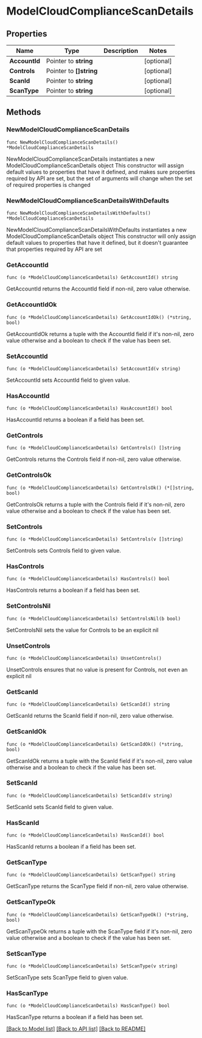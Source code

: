 # ModelCloudComplianceScanDetails

## Properties

Name | Type | Description | Notes
------------ | ------------- | ------------- | -------------
**AccountId** | Pointer to **string** |  | [optional] 
**Controls** | Pointer to **[]string** |  | [optional] 
**ScanId** | Pointer to **string** |  | [optional] 
**ScanType** | Pointer to **string** |  | [optional] 

## Methods

### NewModelCloudComplianceScanDetails

`func NewModelCloudComplianceScanDetails() *ModelCloudComplianceScanDetails`

NewModelCloudComplianceScanDetails instantiates a new ModelCloudComplianceScanDetails object
This constructor will assign default values to properties that have it defined,
and makes sure properties required by API are set, but the set of arguments
will change when the set of required properties is changed

### NewModelCloudComplianceScanDetailsWithDefaults

`func NewModelCloudComplianceScanDetailsWithDefaults() *ModelCloudComplianceScanDetails`

NewModelCloudComplianceScanDetailsWithDefaults instantiates a new ModelCloudComplianceScanDetails object
This constructor will only assign default values to properties that have it defined,
but it doesn't guarantee that properties required by API are set

### GetAccountId

`func (o *ModelCloudComplianceScanDetails) GetAccountId() string`

GetAccountId returns the AccountId field if non-nil, zero value otherwise.

### GetAccountIdOk

`func (o *ModelCloudComplianceScanDetails) GetAccountIdOk() (*string, bool)`

GetAccountIdOk returns a tuple with the AccountId field if it's non-nil, zero value otherwise
and a boolean to check if the value has been set.

### SetAccountId

`func (o *ModelCloudComplianceScanDetails) SetAccountId(v string)`

SetAccountId sets AccountId field to given value.

### HasAccountId

`func (o *ModelCloudComplianceScanDetails) HasAccountId() bool`

HasAccountId returns a boolean if a field has been set.

### GetControls

`func (o *ModelCloudComplianceScanDetails) GetControls() []string`

GetControls returns the Controls field if non-nil, zero value otherwise.

### GetControlsOk

`func (o *ModelCloudComplianceScanDetails) GetControlsOk() (*[]string, bool)`

GetControlsOk returns a tuple with the Controls field if it's non-nil, zero value otherwise
and a boolean to check if the value has been set.

### SetControls

`func (o *ModelCloudComplianceScanDetails) SetControls(v []string)`

SetControls sets Controls field to given value.

### HasControls

`func (o *ModelCloudComplianceScanDetails) HasControls() bool`

HasControls returns a boolean if a field has been set.

### SetControlsNil

`func (o *ModelCloudComplianceScanDetails) SetControlsNil(b bool)`

 SetControlsNil sets the value for Controls to be an explicit nil

### UnsetControls
`func (o *ModelCloudComplianceScanDetails) UnsetControls()`

UnsetControls ensures that no value is present for Controls, not even an explicit nil
### GetScanId

`func (o *ModelCloudComplianceScanDetails) GetScanId() string`

GetScanId returns the ScanId field if non-nil, zero value otherwise.

### GetScanIdOk

`func (o *ModelCloudComplianceScanDetails) GetScanIdOk() (*string, bool)`

GetScanIdOk returns a tuple with the ScanId field if it's non-nil, zero value otherwise
and a boolean to check if the value has been set.

### SetScanId

`func (o *ModelCloudComplianceScanDetails) SetScanId(v string)`

SetScanId sets ScanId field to given value.

### HasScanId

`func (o *ModelCloudComplianceScanDetails) HasScanId() bool`

HasScanId returns a boolean if a field has been set.

### GetScanType

`func (o *ModelCloudComplianceScanDetails) GetScanType() string`

GetScanType returns the ScanType field if non-nil, zero value otherwise.

### GetScanTypeOk

`func (o *ModelCloudComplianceScanDetails) GetScanTypeOk() (*string, bool)`

GetScanTypeOk returns a tuple with the ScanType field if it's non-nil, zero value otherwise
and a boolean to check if the value has been set.

### SetScanType

`func (o *ModelCloudComplianceScanDetails) SetScanType(v string)`

SetScanType sets ScanType field to given value.

### HasScanType

`func (o *ModelCloudComplianceScanDetails) HasScanType() bool`

HasScanType returns a boolean if a field has been set.


[[Back to Model list]](../README.md#documentation-for-models) [[Back to API list]](../README.md#documentation-for-api-endpoints) [[Back to README]](../README.md)


